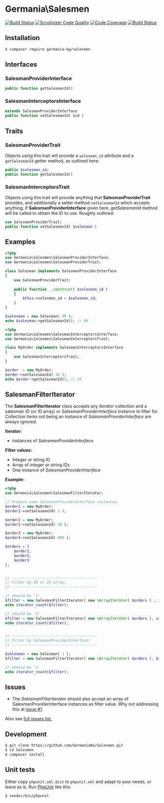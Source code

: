 # Germania\Salesmen


[![Build Status](https://travis-ci.org/GermaniaKG/Salesmen.svg?branch=master)](https://travis-ci.org/GermaniaKG/Salesmen)
[![Scrutinizer Code Quality](https://scrutinizer-ci.com/g/GermaniaKG/Salesmen/badges/quality-score.png?b=master)](https://scrutinizer-ci.com/g/GermaniaKG/Salesmen/?branch=master)
[![Code Coverage](https://scrutinizer-ci.com/g/GermaniaKG/Salesmen/badges/coverage.png?b=master)](https://scrutinizer-ci.com/g/GermaniaKG/Salesmen/?branch=master)
[![Build Status](https://scrutinizer-ci.com/g/GermaniaKG/Salesmen/badges/build.png?b=master)](https://scrutinizer-ci.com/g/GermaniaKG/Salesmen/build-status/master)


## Installation

```bash
$ composer require germania-kg/salesmen
```

## Interfaces

### SalesmanProviderInterface

```php
public function getSalesmanId()
```

### SalesmanInterceptorsInterface


```php
extends SalesmanProviderInterface
public function setSalesmanId( $id )
```

## Traits

### SalesmanProviderTrait

Objects using this trait will provide a `salesman_id` attribute and a `getSalesmanId` getter method, as outlined here:

```php
public $salesman_id;
public function getSalesmanId()
```




### SalesmanInterceptorsTrait

Objects using this trait will provide anything that **SalesmanProviderTrait** provides, and additionally a setter method `setSalesmanId` which accepts anything; if **SalesmanProviderInterface** given here, *getSalesmanId* method will be called to obtain the ID to use. Roughly outlined:

```php
use SalesmanProviderTrait;
public function setSalesmanId( $salesman )
```



## Examples
```php
<?php
use Germania\Salesmen\SalesmanProviderInterface;
use Germania\Salesmen\SalesmanProviderTrait;

class Salesman implements SalesmanProviderInterface
{
	use SalesmanProviderTrait;
	
	public function __construct( $salesman_id )
	{
		$this->salesman_id = $salesman_id;
	}
}

$salesman = new Salesman( 99 );
echo $salesman->getSalesmanId(); // 99
```

```php
<?php
use Germania\Salesmen\SalesmanInterceptorsInterface;
use Germania\Salesmen\SalesmanInterceptorsTrait;

class MyOrder implements SalesmanInterceptorsInterface
{
	use SalesmanInterceptorsTrait;
}

$order  = new MyOrder;
$order->setSalesmanId( 34 );
echo $order->getSalesmanId(); // 34


```


## SalesmanFilterIterator

The **SalesmanFilterIterator** class accepts any *Iterator* collection and a salesman ID (or ID array) or *SalesmanProviderInterface* instance to filter for. Collection items not being an instance of *SalesmanProviderInterface* are always ignored. 

**Iterator:**

- instances of *SalesmanProviderInterface*


**Filter values:**

- Integer or string ID
- Array of integer or string IDs
- One instance of *SalesmanProviderInterface*


**Example:**

```php
<?php
use Germania\Salesmen\SalesmanFilterIterator;

// Prepare some SalesmanProviderInterface instances:
$order1 = new MyOrder; 
$order1->setSalesmanId( 1 );

$order2 = new MyOrder; 
$order2->setSalesmanId( 20 );

$order3 = new MyOrder; 
$order4->setSalesmanId( 999 );

$orders = [
	$order1,
	$order2,	
	$order3
];


// ---------------------------------------
// Filter by ID or ID array:
// ---------------------------------------

// should be '1'
$filter = new SalesmanFilterIterator( new \ArrayIterator( $orders ) , 20);
echo iterator_count($filter);

// should be '2'
$filter = new SalesmanFilterIterator( new \ArrayIterator( $orders ), array(20, 999));
echo iterator_count($filter);


// ---------------------------------------
// Filter by SalesmanProviderInterface:
// ---------------------------------------

$salesman = new Salesman( 1 );
$filter = new SalesmanFilterIterator( new \ArrayIterator( $orders ), $salesman);

// should be '1'
echo iterator_count($filter);
```

## Issues

- The *SalesmanFilterIterator* should also accept an array of SalesmanProviderInterface instances as filter value. Why not addressing this at [issue #1][i1].

Also see [full issues list.][i0]

[i0]: https://github.com/GermaniaKG/Salesmen/issues 
[i1]: https://github.com/GermaniaKG/Salesmen/issues/1 

## Development

```bash
$ git clone https://github.com/GermaniaKG/Salesmen.git
$ cd Salesmen
$ composer install
```

## Unit tests

Either copy `phpunit.xml.dist` to `phpunit.xml` and adapt to your needs, or leave as is. Run [PhpUnit](https://phpunit.de/) like this:

```bash
$ vendor/bin/phpunit
```

